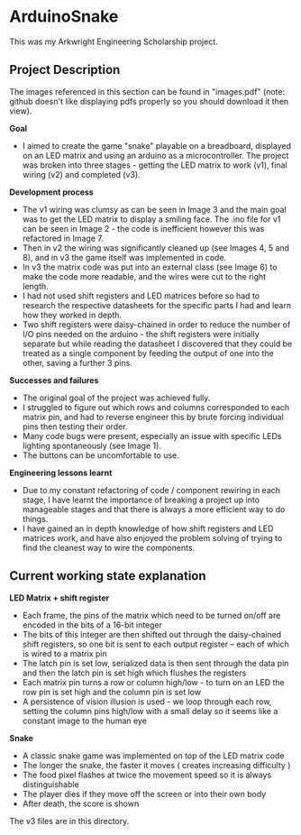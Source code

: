 

# ArduinoSnake

This was my Arkwright Engineering Scholarship project.

## Project Description
The images referenced in this section can be found in "images.pdf" (note: github doesn't like displaying pdfs properly so you should download it then view).

**Goal**
- I aimed to create the game "snake" playable on a breadboard, displayed on an LED matrix and using an arduino as a microcontroller. The project was broken into three stages - getting the LED matrix to work (v1), final wiring (v2) and completed (v3).

**Development process**
- The v1 wiring was clumsy as can be seen in Image 3 and the main goal was to get the LED matrix to display a smiling face. The .ino file for v1 can be seen in Image 2 - the code is inefficient however this was refactored in Image 7.
- Then in v2 the wiring was significantly cleaned up (see Images 4, 5 and 8), and in v3 the game itself was implemented in code.
- In v3 the matrix code was put into an external class (see Image 6) to make the code more readable, and the wires were cut to the right length.
- I had not used shift registers and LED matrices before so had to research the respective datasheets for the specific parts I had and learn how they worked in depth.
- Two shift registers were daisy-chained in order to reduce the number of I/O pins needed on the arduino - the shift registers were initially separate but while reading the datasheet I discovered that they could be treated as a single component by feeding the output of one into the other, saving a further 3 pins.

**Successes and failures**
- The original goal of the project was achieved fully.
- I struggled to figure out which rows and columns corresponded to each matrix pin, and had to reverse engineer this by brute forcing individual pins then testing their order.
- Many code bugs were present, especially an issue with specific LEDs lighting spontaneously (see Image 1).
- The buttons can be uncomfortable to use.

**Engineering lessons learnt**
- Due to my constant refactoring of code / component rewiring in each stage, I have learnt the importance of breaking a project up into manageable stages and that there is always a more efficient way to do things.
- I have gained an in depth knowledge of how shift registers and LED matrices work, and have also enjoyed the problem solving of trying to find the cleanest way to wire the components.

## Current working state explanation

**LED Matrix + shift register**
- Each frame, the pins of the matrix which need to be turned on/off are encoded in the bits of a 16-bit integer​
- The bits of this integer are then shifted out through the daisy-chained shift registers, so one bit is sent to each output register – each of which is wired to a matrix pin
- The latch pin is set low, serialized data is then sent through the data pin and then the latch pin is set high which flushes the registers​
- Each matrix pin turns a row or column high/low - to turn on an LED the row pin is set high and the column pin is set low​
- A persistence of vision illusion is used - we loop through each row, setting the column pins high/low​ with a small delay so it seems like a constant image to the human eye

**Snake**
- A classic snake game was implemented on top of the LED matrix code
- The longer the snake, the faster it moves ( creates increasing difficulty )
- The food pixel flashes at twice the movement speed so it is always distinguishable
- The player dies if they move off the screen or into their own body
- After death, the score is shown

The v3 files are in this directory.
